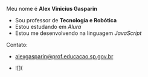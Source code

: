 Meu nome é **Alex Vinicius Gasparin**
- Sou professor de **Tecnologia e Robótica**
- Estou estudando em _Alura_
- Estou me desenvolvendo na linguagem _JavaScript_

Contato:
- alexgasparin@prof.educacao.sp.gov.br

- ![](
